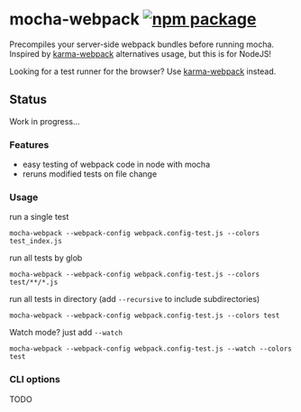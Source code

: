 # mocha-webpack [![npm package][npm-badge]][npm]

Precompiles your server-side webpack bundles before running mocha.  Inspired by [karma-webpack] alternatives usage, but this is for NodeJS!

Looking for a test runner for the browser? Use [karma-webpack] instead.

## Status

Work in progress...


### Features
- easy testing of webpack code in node with mocha
- reruns modified tests on file change

### Usage


run a single test
```
mocha-webpack --webpack-config webpack.config-test.js --colors test_index.js
```

run all tests by glob
```
mocha-webpack --webpack-config webpack.config-test.js --colors test/**/*.js
```

run all tests in directory (add `--recursive` to include subdirectories)
```
mocha-webpack --webpack-config webpack.config-test.js --colors test
```

Watch mode? just add `--watch`
```
mocha-webpack --webpack-config webpack.config-test.js --watch --colors test
```

### CLI options

TODO


##

[karma-webpack]: https://github.com/webpack/karma-webpack

[npm-badge]: https://img.shields.io/npm/v/mocha-webpack.svg?style=flat-square
[npm]: https://www.npmjs.org/package/mocha-webpack

